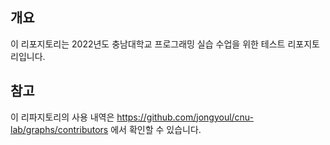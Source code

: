 ## 개요

이 리포지토리는 2022년도 충남대학교 프로그래밍 실습 수업을 위한 테스트 리포지토리입니다.

## 참고

이 리파지토리의 사용 내역은 https://github.com/jongyoul/cnu-lab/graphs/contributors 에서 확인할 수 있습니다.

